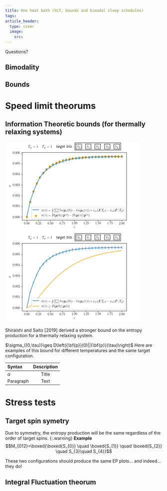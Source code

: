 ```yaml
---
title: One heat bath (SLT, bounds and bimodal sleep schedules)
tags: 
article_header:
  type: cover
  image:
    src: 
---
```

Questions? 


## Bimodality 



## Bounds 

# Speed limit theorums 



## Information Theoretic bounds (for thermally relaxing systems)



<img src="/files/onehb.png"> <img src="/files/exbounds.png">

Shiraishi and Saito [2019] derived a stronger bound on the entropy production for a thermally relaxing system.

$\sigma_{(0,\tau)}\geq D\left({\bf{p}}(0)||{\bf{p}}(\tau)\right)$
Here are examples of this bound for different temperatures and the same target configuration. 


| Syntax      | Description | 
| :---        |    :----:   | 
| $\alpha$      | Title       |
| Paragraph   | Text        |



# Stress tests 

## Target spin symetry 
Due to symmetry, the entropy production will be the same regardless of the order of target spins. 
{:.warning}
**Example**
$$M_{012}=\boxed{\boxed{S_{0}} \quad  \boxed{S_{1}} \quad \boxed{S_{2}} \quad S_{3}\quad S_{4}}$$


These two configurations should produce the same EP plots... and indeed... they do!

## Integral Fluctuation theorum 



 
